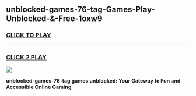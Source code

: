 
## unblocked-games-76-tag-Games-Play-Unblocked-&-Free-1oxw9
<h3>
<a href="https://premium76.site?title=unblocked-games-76-tag&ref=24A">CLICK TO PLAY</a></h3>
<hr>

<h3>
<a href="https://premium76.site?title=unblocked-games-76-tag&ref=24A">CLICK 2 PLAY</a>
  
</h3>

<a href="https://premium76.site?title=unblocked-games-76-tag&ref=24A"><img src="https://clearcache.store/games.png"></a>


**unblocked-games-76-tag games unblocked: Your Gateway to Fun and Accessible Online Gaming**
